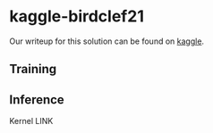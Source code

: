 # kaggle-birdclef21
Our writeup for this solution can be found on [kaggle](https://www.kaggle.com/c/birdclef-2021/discussion/243463).

## Training



## Inference
Kernel LINK
